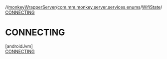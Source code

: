 //[monkeyWrapperServer](../../../../index.md)/[com.mm.monkey.server.services.enums](../../index.md)/[WifiState](../index.md)/[CONNECTING](index.md)

# CONNECTING

[androidJvm]\
[CONNECTING](index.md)